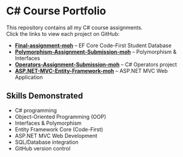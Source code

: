 # C# Course Portfolio

This repository contains all my C# course assignments.  
Click the links to view each project on GitHub:

- **[Final-assignment-moh](https://github.com/mmfk20/Final-assignment-moh)** – EF Core Code-First Student Database
- **[Polymorphism-Assignment-Submission-moh](https://github.com/mmfk20/Polymorphism-Assignment-Submission-moh)** – Polymorphism & Interfaces
- **[Operators-Assignment-Submission-moh](https://github.com/mmfk20/Operators-Assignment-Submission-moh)** – C# Operators project
- **[ASP.NET-MVC-Entity-Framework-moh](https://github.com/mmfk20/ASP.NET-MVC-Entity-Framework-moh)** – ASP.NET MVC Web Application

## Skills Demonstrated

- C# programming
- Object-Oriented Programming (OOP)
- Interfaces & Polymorphism
- Entity Framework Core (Code-First)
- ASP.NET MVC Web Development
- SQL/Database integration
- GitHub version control
